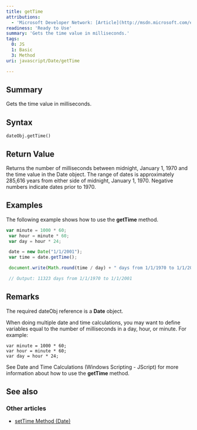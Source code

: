 ```yaml
---
title: getTime
attributions:
  - 'Microsoft Developer Network: [Article](http://msdn.microsoft.com/en-us/library/ie/7hcawkw2(v=vs.94).aspx)'
readiness: 'Ready to Use'
summary: 'Gets the time value in milliseconds.'
tags:
  0: JS
  1: Basic
  3: Method
uri: javascript/Date/getTime

---
```

## Summary

Gets the time value in milliseconds.

## Syntax

    dateObj.getTime()

## Return Value

Returns the number of milliseconds between midnight, January 1, 1970 and the time value in the Date object. The range of dates is approximately 285,616 years from either side of midnight, January 1, 1970. Negative numbers indicate dates prior to 1970.

## Examples

The following example shows how to use the **getTime** method.

``` js
var minute = 1000 * 60;
 var hour = minute * 60;
 var day = hour * 24;

 date = new Date("1/1/2001");
 var time = date.getTime();

 document.write(Math.round(time / day) + " days from 1/1/1970 to 1/1/2001");

 // Output: 11323 days from 1/1/1970 to 1/1/2001
```

## Remarks

The required dateObj reference is a **Date** object.

When doing multiple date and time calculations, you may want to define variables equal to the number of milliseconds in a day, hour, or minute. For example:

    var minute = 1000 * 60;
    var hour = minute * 60;
    var day = hour * 24;

See Date and Time Calculations (Windows Scripting - JScript) for more information about how to use the **getTime** method.

## See also

### Other articles

-   [setTime Method (Date)](/javascript/Date/setTime)

